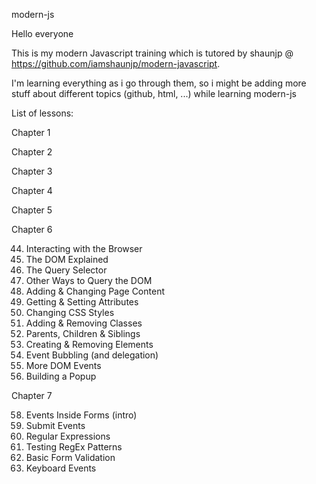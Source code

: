 modern-js

Hello everyone

This is my modern Javascript training which is tutored by shaunjp @ https://github.com/iamshaunjp/modern-javascript. 

I'm learning everything as i go through them, so i might be adding more stuff about different topics (github, html, ...) while learning modern-js

List of lessons:

Chapter 1

Chapter 2

Chapter 3

Chapter 4

Chapter 5

Chapter 6

44. Interacting with the Browser
45. The DOM Explained
46. The Query Selector
47. Other Ways to Query the DOM
48. Adding & Changing Page Content
49. Getting & Setting Attributes
50. Changing CSS Styles
51. Adding & Removing Classes
52. Parents, Children & Siblings
54. Creating & Removing Elements
55. Event Bubbling (and delegation)
56. More DOM Events
57. Building a Popup

Chapter 7

58. Events Inside Forms (intro)
59. Submit Events
60. Regular Expressions
61. Testing RegEx Patterns
62. Basic Form Validation
63. Keyboard Events
